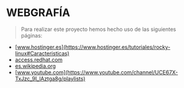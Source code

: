 # WEBGRAFÍA

> Para realizar este proyecto hemos hecho uso de las siguientes páginas:
  * [www.hostinger.es](https://www.hostinger.es/tutoriales/rocky-linux#Caracteristicas)
  * [access.redhat.com](https://access.redhat.com/documentation/es-es/red_hat_enterprise_linux/8/html/packaging_and_distributing_software/getting-started-with-rpm-packaging)
  * [es.wikipedia.org](https://es.wikipedia.org/wiki/RPM_Package_Manager)
  * [www.youtube.com](https://www.youtube.com/channel/UCE67X-TxJzc_9I_lAztga8g/playlists)

